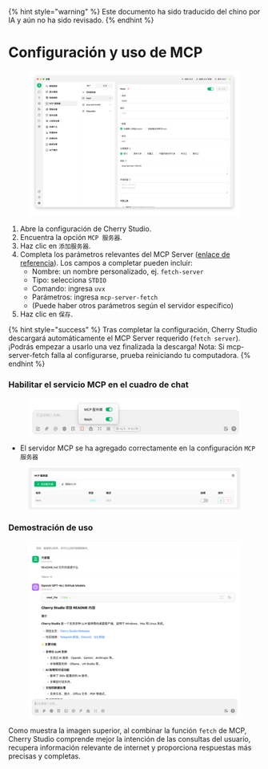
{% hint style="warning" %}
Este documento ha sido traducido del chino por IA y aún no ha sido revisado.
{% endhint %}

# Configuración y uso de MCP

<figure><img src="../../.gitbook/assets/image (8).png" alt=""><figcaption></figcaption></figure>

1.  Abre la configuración de Cherry Studio.
2.  Encuentra la opción `MCP 服务器`.
3.  Haz clic en `添加服务器`.
4.  Completa los parámetros relevantes del MCP Server ([enlace de referencia](https://github.com/modelcontextprotocol/servers/tree/main/src/fetch)). Los campos a completar pueden incluir:
    *   Nombre: un nombre personalizado, ej. `fetch-server`
    *   Tipo: selecciona `STDIO`
    *   Comando: ingresa `uvx`
    *   Parámetros: ingresa `mcp-server-fetch`
    *   (Puede haber otros parámetros según el servidor específico)
5.  Haz clic en `保存`.

{% hint style="success" %}
Tras completar la configuración, Cherry Studio descargará automáticamente el MCP Server requerido (`fetch server`). ¡Podrás empezar a usarlo una vez finalizada la descarga! Nota: Si mcp-server-fetch falla al configurarse, prueba reiniciando tu computadora.
{% endhint %}

### Habilitar el servicio MCP en el cuadro de chat

<figure><img src="../../.gitbook/assets/MCP-输入框按钮示例.png" alt=""><figcaption></figcaption></figure>

*   El servidor MCP se ha agregado correctamente en la configuración `MCP 服务器`

<figure><img src="../../.gitbook/assets/MCP服务器示例.png" alt=""><figcaption></figcaption></figure>

### **Demostración de uso**

<figure><img src="../../.gitbook/assets/image (1) (1).png" alt=""><figcaption></figcaption></figure>

Como muestra la imagen superior, al combinar la función `fetch` de MCP, Cherry Studio comprende mejor la intención de las consultas del usuario, recupera información relevante de internet y proporciona respuestas más precisas y completas.